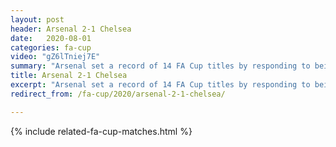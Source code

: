 ```yaml
---
layout: post
header: Arsenal 2-1 Chelsea
date:   2020-08-01
categories: fa-cup
video: "gZ6lTniej7E"
summary: "Arsenal set a record of 14 FA Cup titles by responding to being 1-0 down. A penalty and deft chip double from Aubamayang gave Arsenal the victory."
title: Arsenal 2-1 Chelsea
excerpt: "Arsenal set a record of 14 FA Cup titles by responding to being 1-0 down. A penalty and deft chip double from Aubamayang gave Arsenal the victory."
redirect_from: /fa-cup/2020/arsenal-2-1-chelsea/

---
```


{% include related-fa-cup-matches.html  %}